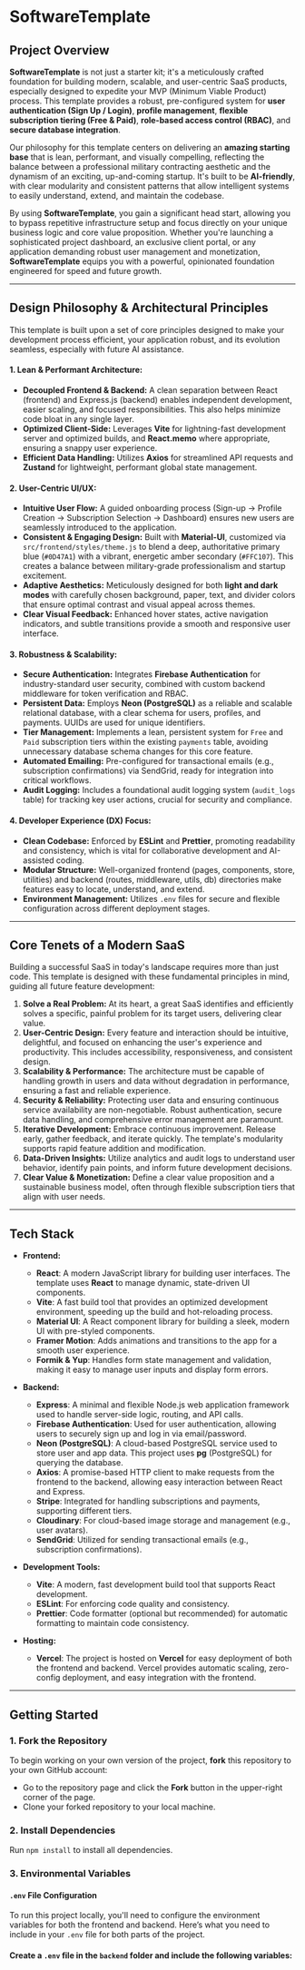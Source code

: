 # SoftwareTemplate

## Project Overview

**SoftwareTemplate** is not just a starter kit; it's a meticulously crafted foundation for building modern, scalable, and user-centric SaaS products, especially designed to expedite your MVP (Minimum Viable Product) process. This template provides a robust, pre-configured system for **user authentication (Sign Up / Login)**, **profile management**, **flexible subscription tiering (Free & Paid)**, **role-based access control (RBAC)**, and **secure database integration**.

Our philosophy for this template centers on delivering an **amazing starting base** that is lean, performant, and visually compelling, reflecting the balance between a professional military contracting aesthetic and the dynamism of an exciting, up-and-coming startup. It's built to be **AI-friendly**, with clear modularity and consistent patterns that allow intelligent systems to easily understand, extend, and maintain the codebase.

By using **SoftwareTemplate**, you gain a significant head start, allowing you to bypass repetitive infrastructure setup and focus directly on your unique business logic and core value proposition. Whether you're launching a sophisticated project dashboard, an exclusive client portal, or any application demanding robust user management and monetization, **SoftwareTemplate** equips you with a powerful, opinionated foundation engineered for speed and future growth.

---

## Design Philosophy & Architectural Principles

This template is built upon a set of core principles designed to make your development process efficient, your application robust, and its evolution seamless, especially with future AI assistance.

#### 1. Lean & Performant Architecture:
-   **Decoupled Frontend & Backend:** A clean separation between React (frontend) and Express.js (backend) enables independent development, easier scaling, and focused responsibilities. This also helps minimize code bloat in any single layer.
-   **Optimized Client-Side:** Leverages **Vite** for lightning-fast development server and optimized builds, and **React.memo** where appropriate, ensuring a snappy user experience.
-   **Efficient Data Handling:** Utilizes **Axios** for streamlined API requests and **Zustand** for lightweight, performant global state management.

#### 2. User-Centric UI/UX:
-   **Intuitive User Flow:** A guided onboarding process (Sign-up -> Profile Creation -> Subscription Selection -> Dashboard) ensures new users are seamlessly introduced to the application.
-   **Consistent & Engaging Design:** Built with **Material-UI**, customized via `src/frontend/styles/theme.js` to blend a deep, authoritative primary blue (`#0D47A1`) with a vibrant, energetic amber secondary (`#FFC107`). This creates a balance between military-grade professionalism and startup excitement.
-   **Adaptive Aesthetics:** Meticulously designed for both **light and dark modes** with carefully chosen background, paper, text, and divider colors that ensure optimal contrast and visual appeal across themes.
-   **Clear Visual Feedback:** Enhanced hover states, active navigation indicators, and subtle transitions provide a smooth and responsive user interface.

#### 3. Robustness & Scalability:
-   **Secure Authentication:** Integrates **Firebase Authentication** for industry-standard user security, combined with custom backend middleware for token verification and RBAC.
-   **Persistent Data:** Employs **Neon (PostgreSQL)** as a reliable and scalable relational database, with a clear schema for users, profiles, and payments. UUIDs are used for unique identifiers.
-   **Tier Management:** Implements a lean, persistent system for `Free` and `Paid` subscription tiers within the existing `payments` table, avoiding unnecessary database schema changes for this core feature.
-   **Automated Emailing:** Pre-configured for transactional emails (e.g., subscription confirmations) via SendGrid, ready for integration into critical workflows.
-   **Audit Logging:** Includes a foundational audit logging system (`audit_logs` table) for tracking key user actions, crucial for security and compliance.

#### 4. Developer Experience (DX) Focus:
-   **Clean Codebase:** Enforced by **ESLint** and **Prettier**, promoting readability and consistency, which is vital for collaborative development and AI-assisted coding.
-   **Modular Structure:** Well-organized frontend (pages, components, store, utilities) and backend (routes, middleware, utils, db) directories make features easy to locate, understand, and extend.
-   **Environment Management:** Utilizes `.env` files for secure and flexible configuration across different deployment stages.

---

## Core Tenets of a Modern SaaS

Building a successful SaaS in today's landscape requires more than just code. This template is designed with these fundamental principles in mind, guiding all future feature development:

1.  **Solve a Real Problem:** At its heart, a great SaaS identifies and efficiently solves a specific, painful problem for its target users, delivering clear value.
2.  **User-Centric Design:** Every feature and interaction should be intuitive, delightful, and focused on enhancing the user's experience and productivity. This includes accessibility, responsiveness, and consistent design.
3.  **Scalability & Performance:** The architecture must be capable of handling growth in users and data without degradation in performance, ensuring a fast and reliable experience.
4.  **Security & Reliability:** Protecting user data and ensuring continuous service availability are non-negotiable. Robust authentication, secure data handling, and comprehensive error management are paramount.
5.  **Iterative Development:** Embrace continuous improvement. Release early, gather feedback, and iterate quickly. The template's modularity supports rapid feature addition and modification.
6.  **Data-Driven Insights:** Utilize analytics and audit logs to understand user behavior, identify pain points, and inform future development decisions.
7.  **Clear Value & Monetization:** Define a clear value proposition and a sustainable business model, often through flexible subscription tiers that align with user needs.

---

## Tech Stack

-   **Frontend:**
    -   **React**: A modern JavaScript library for building user interfaces. The template uses **React** to manage dynamic, state-driven UI components.
    -   **Vite**: A fast build tool that provides an optimized development environment, speeding up the build and hot-reloading process.
    -   **Material UI**: A React component library for building a sleek, modern UI with pre-styled components.
    -   **Framer Motion**: Adds animations and transitions to the app for a smooth user experience.
    -   **Formik & Yup**: Handles form state management and validation, making it easy to manage user inputs and display form errors.

-   **Backend:**
    -   **Express**: A minimal and flexible Node.js web application framework used to handle server-side logic, routing, and API calls.
    -   **Firebase Authentication**: Used for user authentication, allowing users to securely sign up and log in via email/password.
    -   **Neon (PostgreSQL)**: A cloud-based PostgreSQL service used to store user and app data. This project uses **pg** (PostgreSQL) for querying the database.
    -   **Axios**: A promise-based HTTP client to make requests from the frontend to the backend, allowing easy interaction between React and Express.
    -   **Stripe**: Integrated for handling subscriptions and payments, supporting different tiers.
    -   **Cloudinary**: For cloud-based image storage and management (e.g., user avatars).
    -   **SendGrid**: Utilized for sending transactional emails (e.g., subscription confirmations).

-   **Development Tools:**
    -   **Vite**: A modern, fast development build tool that supports React development.
    -   **ESLint**: For enforcing code quality and consistency.
    -   **Prettier**: Code formatter (optional but recommended) for automatic formatting to maintain code consistency.

-   **Hosting:**
    -   **Vercel**: The project is hosted on **Vercel** for easy deployment of both the frontend and backend. Vercel provides automatic scaling, zero-config deployment, and easy integration with the frontend.

---

## Getting Started

### 1. Fork the Repository
To begin working on your own version of the project, **fork** this repository to your own GitHub account:
- Go to the repository page and click the **Fork** button in the upper-right corner of the page.
- Clone your forked repository to your local machine.

### 2. Install Dependencies
Run `npm install` to install all dependencies.

### 3. Environmental Variables
#### `.env` File Configuration

To run this project locally, you'll need to configure the environment variables for both the frontend and backend. Here’s what you need to include in your `.env` file for both parts of the project.

#### Create a `.env` file in the `backend` folder and include the following variables: